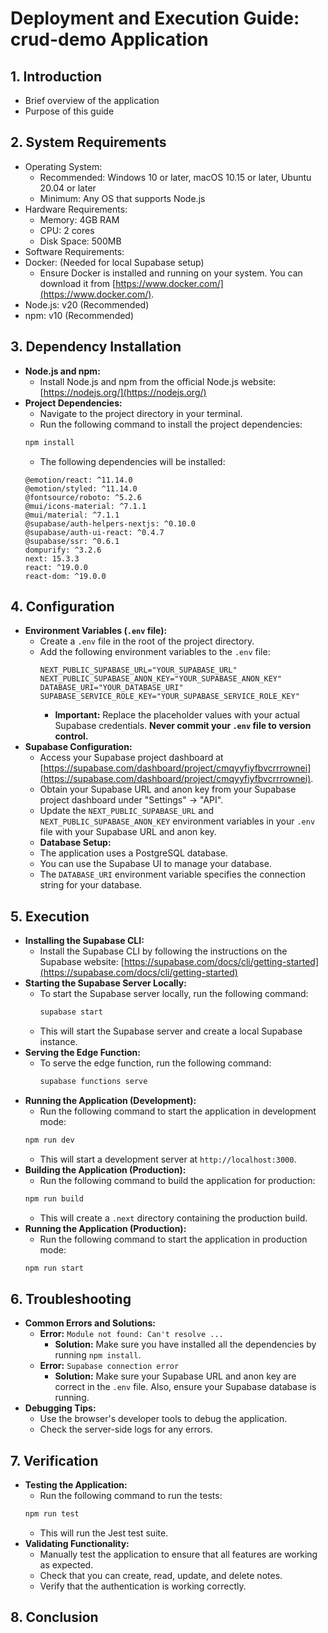 # Deployment and Execution Guide: crud-demo Application

## 1. Introduction

- Brief overview of the application
- Purpose of this guide

## 2. System Requirements

- Operating System:
  - Recommended: Windows 10 or later, macOS 10.15 or later, Ubuntu 20.04 or later
  - Minimum: Any OS that supports Node.js
- Hardware Requirements:
  - Memory: 4GB RAM
  - CPU: 2 cores
  - Disk Space: 500MB
- Software Requirements:
- Docker: (Needed for local Supabase setup)
  - Ensure Docker is installed and running on your system. You can download it from [https://www.docker.com/](https://www.docker.com/).
- Node.js: v20 (Recommended)
- npm: v10 (Recommended)

## 3. Dependency Installation

- **Node.js and npm:**
  - Install Node.js and npm from the official Node.js website: [https://nodejs.org/](https://nodejs.org/)
- **Project Dependencies:**
  - Navigate to the project directory in your terminal.
  - Run the following command to install the project dependencies:
  ```bash
  npm install
  ```
  - The following dependencies will be installed:
  ```
  @emotion/react: ^11.14.0
  @emotion/styled: ^11.14.0
  @fontsource/roboto: ^5.2.6
  @mui/icons-material: ^7.1.1
  @mui/material: ^7.1.1
  @supabase/auth-helpers-nextjs: ^0.10.0
  @supabase/auth-ui-react: ^0.4.7
  @supabase/ssr: ^0.6.1
  dompurify: ^3.2.6
  next: 15.3.3
  react: ^19.0.0
  react-dom: ^19.0.0
  ```

## 4. Configuration

- **Environment Variables (`.env` file):**
  - Create a `.env` file in the root of the project directory.
  - Add the following environment variables to the `.env` file:
    ```
    NEXT_PUBLIC_SUPABASE_URL="YOUR_SUPABASE_URL"
    NEXT_PUBLIC_SUPABASE_ANON_KEY="YOUR_SUPABASE_ANON_KEY"
    DATABASE_URI="YOUR_DATABASE_URI"
    SUPABASE_SERVICE_ROLE_KEY="YOUR_SUPABASE_SERVICE_ROLE_KEY"
    ```
    - **Important:** Replace the placeholder values with your actual Supabase credentials. **Never commit your `.env` file to version control.**
- **Supabase Configuration:**
  - Access your Supabase project dashboard at [https://supabase.com/dashboard/project/cmqyyfiyfbvcrrrownei](https://supabase.com/dashboard/project/cmqyyfiyfbvcrrrownei).
  - Obtain your Supabase URL and anon key from your Supabase project dashboard under "Settings" -> "API".
  - Update the `NEXT_PUBLIC_SUPABASE_URL` and `NEXT_PUBLIC_SUPABASE_ANON_KEY` environment variables in your `.env` file with your Supabase URL and anon key.
  - **Database Setup:**
  - The application uses a PostgreSQL database.
  - You can use the Supabase UI to manage your database.
  - The `DATABASE_URI` environment variable specifies the connection string for your database.

## 5. Execution

- **Installing the Supabase CLI:**
  - Install the Supabase CLI by following the instructions on the Supabase website: [https://supabase.com/docs/cli/getting-started](https://supabase.com/docs/cli/getting-started)
- **Starting the Supabase Server Locally:**
  - To start the Supabase server locally, run the following command:
    ```bash
    supabase start
    ```
  - This will start the Supabase server and create a local Supabase instance.
- **Serving the Edge Function:**
  - To serve the edge function, run the following command:
    ```bash
    supabase functions serve
    ```
- **Running the Application (Development):**
  - Run the following command to start the application in development mode:
  ```bash
  npm run dev
  ```
  - This will start a development server at `http://localhost:3000`.
- **Building the Application (Production):**
  - Run the following command to build the application for production:
  ```bash
  npm run build
  ```
  - This will create a `.next` directory containing the production build.
- **Running the Application (Production):**
  - Run the following command to start the application in production mode:
  ```bash
  npm run start
  ```

## 6. Troubleshooting

- **Common Errors and Solutions:**
  - **Error:** `Module not found: Can't resolve ...`
    - **Solution:** Make sure you have installed all the dependencies by running `npm install`.
  - **Error:** `Supabase connection error`
    - **Solution:** Make sure your Supabase URL and anon key are correct in the `.env` file. Also, ensure your Supabase database is running.
- **Debugging Tips:**
  - Use the browser's developer tools to debug the application.
  - Check the server-side logs for any errors.

## 7. Verification

- **Testing the Application:**
  - Run the following command to run the tests:
  ```bash
  npm run test
  ```
  - This will run the Jest test suite.
- **Validating Functionality:**
  - Manually test the application to ensure that all features are working as expected.
  - Check that you can create, read, update, and delete notes.
  - Verify that the authentication is working correctly.

## 8. Conclusion
